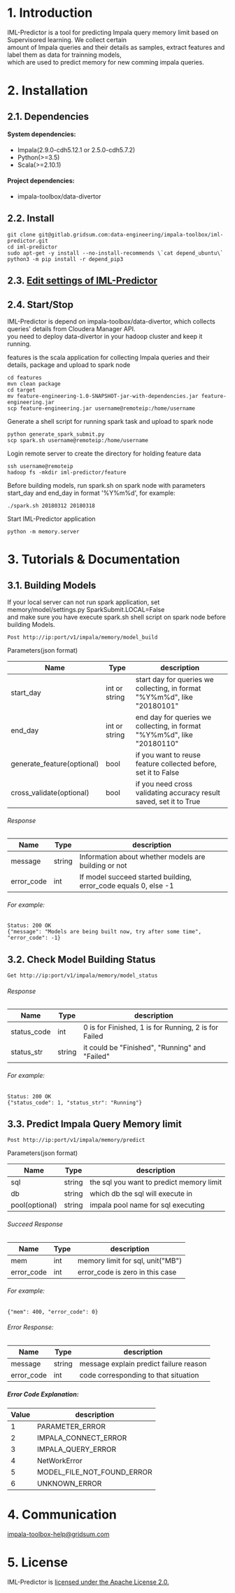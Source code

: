 # 1. Introduction
IML-Predictor is a tool for predicting Impala query memory limit based on Supervisored learning. We collect certain   
amount of Impala queries and their details as samples,  extract features and label them as data for trainning models,  
which are used to predict memory for new comming impala queries.  

# 2. Installation
## 2.1. Dependencies
#### System dependencies: 
 - Impala(2.9.0-cdh5.12.1 or 2.5.0-cdh5.7.2)
 - Python(>=3.5)
 - Scala(>=2.10.1)

#### Project dependencies:
 - impala-toolbox/data-divertor

## 2.2. Install
```
git clone git@gitlab.gridsum.com:data-engineering/impala-toolbox/iml-predictor.git
cd iml-predictor
sudo apt-get -y install --no-install-recommends \`cat depend_ubuntu\`
python3 -m pip install -r depend_pip3
```

## 2.3. [Edit settings of IML-Predictor](./settings_explanation.md)

## 2.4. Start/Stop
IML-Predictor is depend on impala-toolbox/data-divertor, which collects queries' details from Cloudera Manager API.  
you need to deploy data-divertor in your hadoop cluster and keep it running.

features is the scala application for collecting Impala queries and their details, package and upload to spark node
```
cd features
mvn clean package
cd target
mv feature-engineering-1.0-SNAPSHOT-jar-with-dependencies.jar feature-engineering.jar
scp feature-engineering.jar username@remoteip:/home/username
```
Generate a shell script for running spark task and upload to spark node
```
python generate_spark_submit.py
scp spark.sh username@remoteip:/home/username
```
Login remote server to create the directory for holding feature data
```
ssh username@remoteip
hadoop fs -mkdir iml-predictor/feature
```
Before building models, run spark.sh on spark node with parameters start_day and end_day in format '%Y%m%d', for example:
```
./spark.sh 20180312 20180318
```

Start IML-Predictor application
```
python -m memory.server
```

# 3. Tutorials & Documentation

## 3.1. Building Models
If your local server can not run spark application, set memory/model/settings.py SparkSubmit.LOCAL=False   
and make sure you have execute spark.sh shell script on spark node before building Models.

```
Post http://ip:port/v1/impala/memory/model_build  
```

Parameters(json format)  

| Name      | Type |     description    |
|-----------|------|--------------------|
| start_day | int or string  |start day for queries we collecting, in format "%Y%m%d", like "20180101" |
| end_day | int or string |end day for queries we collecting, in format "%Y%m%d", like "20180110" |
| generate_feature(optional) | bool | if you want to reuse feature collected before, set it to False |
| cross_validate(optional) | bool |if you need cross validating accuracy result saved, set it to True |  

###### Response

| Name      | Type |     description    |
|-----------|------|--------------------|
| message | string  | Information about whether models are building or not |
| error_code | int | If model succeed started building, error_code equals 0, else -1 |

###### For example:  
```
Status: 200 OK
{"message": "Models are being built now, try after some time", "error_code": -1}
```

## 3.2. Check Model Building Status
```
Get http://ip:port/v1/impala/memory/model_status 
```

###### Response
| Name      | Type |     description    |
|-----------|------|--------------------|
| status_code | int  | 0 is for Finished, 1 is for Running, 2 is for Failed |
| status_str | string| it could be "Finished", "Running" and "Failed" |

###### For example:
```
Status: 200 OK
{"status_code": 1, "status_str": "Running"}
```

## 3.3. Predict Impala Query Memory limit

```
Post http://ip:port/v1/impala/memory/predict  
```

Parameters(json format)  

| Name      | Type |     description    |
|-----------|------|--------------------|
| sql | string  | the sql you want to predict memory limit |
| db | string | which db the sql will execute in |
| pool(optional) | string | impala pool name for sql executing |

###### Succeed Response
| Name      | Type |     description    |
|-----------|------|--------------------|
| mem | int  | memory limit for sql, unit("MB") |
| error_code | int | error_code is zero in this case |

###### For example:  
```
{"mem": 400, "error_code": 0}
```
###### Error Response:  
| Name      | Type |     description    |
|-----------|------|--------------------|
| message | string  | message explain predict failure reason |
| error_code | int | code corresponding to that situation |

##### Error Code Explanation:
| Value     |     description    |
|-----------|--------------------|
| 1 | PARAMETER_ERROR |
| 2 | IMPALA_CONNECT_ERROR |
| 3 | IMPALA_QUERY_ERROR |
| 4 | NetWorkError |
| 5 | MODEL_FILE_NOT_FOUND_ERROR |
| 6 | UNKNOWN_ERROR |


# 4. Communication
  impala-toolbox-help@gridsum.com

# 5. License
IML-Predictor is [licensed under the Apache License 2.0.](./LICENSE)
